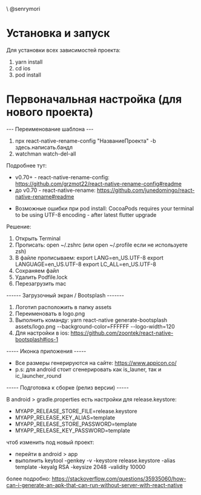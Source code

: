 \\ @senrymori

# Установка и запуск

Для установки всех зависимостей проекта:

1. yarn install
2. cd ios
3. pod install

# Первоначальная настройка (для нового проекта)

--- Переименование шаблона ---

1. npx react-native-rename-config "НазваниеПроекта" -b здесь.написать.бандл
2. watchman watch-del-all

Подробнее тут:

- v0.70+ - react-native-rename-config: https://github.com/grzmot22/react-native-rename-config#readme
- до v0.70 - react-native-rename: https://github.com/junedomingo/react-native-rename#readme

* Возможные ошибки при pod install: CocoaPods requires your terminal to be using UTF-8 encoding - after latest flutter
  upgrade

Решение:

1. Открыть Terminal
2. Прописать: open ~/.zshrc (или open ~/.profile если не используете zsh)
3. В файле прописываем: export LANG=en_US.UTF-8 export LANGUAGE=en_US.UTF-8 export LC_ALL=en_US.UTF-8
4. Сохраняем файл
5. Удалить Podfile.lock
6. Перезагрузить mac

------ Загрузочный экран / Bootsplash -------

1. Логотип расположить в папку assets
2. Переименовать в logo.png
3. Выполнить команду: yarn react-native generate-bootsplash assets/logo.png --background-color=FFFFFF --logo-width=120
4. Для настройки в ios: https://github.com/zoontek/react-native-bootsplash#ios-1

----- Иконка приложения -----

- Все размеры генерируются на сайте: https://www.appicon.co/
- p.s: для android стоит сгенерировать как is_launer, так и ic_launcher_round

----- Подготовка к сборке (релиз версии) -----

В android > gradle.properties есть настройки для release.keystore:

- MYAPP_RELEASE_STORE_FILE=release.keystore
- MYAPP_RELEASE_KEY_ALIAS=template
- MYAPP_RELEASE_STORE_PASSWORD=template
- MYAPP_RELEASE_KEY_PASSWORD=template

чтоб изменить под новый проект:

- перейти в android > app
- выполнить keytool -genkey -v -keystore release.keystore -alias template -keyalg RSA -keysize 2048 -validity 10000

более подробно:
https://stackoverflow.com/questions/35935060/how-can-i-generate-an-apk-that-can-run-without-server-with-react-native
